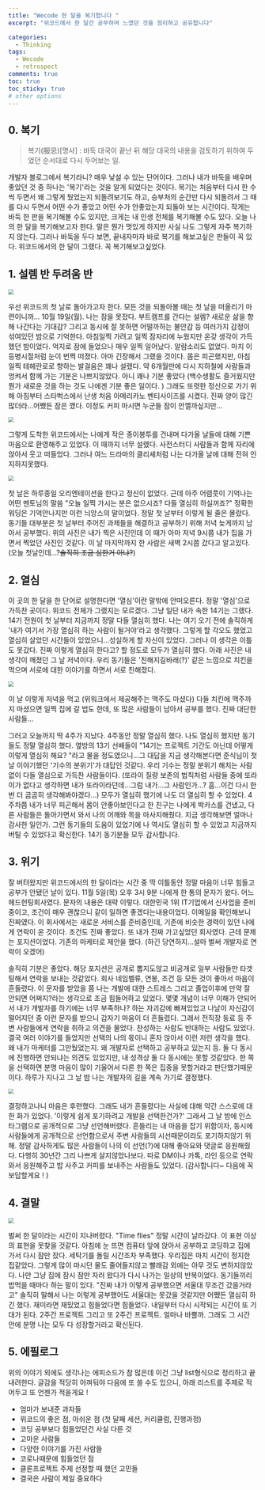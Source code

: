 ```yaml
---
title: "Wecode 한 달을 복기합니다 "
excerpt: "위코드에서 한 달간 공부하며 느꼈던 것을 정리하고 공유합니다"

categories:
  - Thinking
tags:
  - Wecode
  - retrospect
comments: true
toc: true
toc_sticky: true
# other options
---
```


## 0. 복기

> 복기(服忌)[명사] : 바둑 대국이 끝난 뒤 해당 대국의 내용을 검토하기 위하여 두었던 순서대로 다시 두어보는 일.

개발자 블로그에서 복기라니? 매우 낯설 수 있는 단어이다. 그러나 내가 바둑을 배우며 좋았던 것 중 하나는 '복기'라는 것을 알게 되었다는 것이다. 복기는 처음부터 다시 한 수씩 두면서 왜 그렇게 뒀었는지 되돌려보기도 하고, 승부처의 순간만 다시 되돌려서 그 때를 다시 두면서 어떤 수가 좋았고 어떤 수가 안좋았는지 되돌아 보는 시간이다. 작게는 바둑 한 판을 복기해볼 수도 있지만, 크게는 내 인생 전체를 복기해볼 수도 있다. 오늘 나의 한 달을 복기해보고자 한다. 말은 뭔가 멋있게 하지만 사실 나도 그렇게 자주 복기하지 않는다. 그러나 바둑을 두다 보면, 끝내자마자 바로 복기를 해보고싶은 판들이 꼭 있다. 위코드에서의 한 달이 그랬다. 꼭 복기해보고싶었다. 

## 1. 설렘 반 두려움 반

<img src="https://i.ibb.co/NnKgGTx/IMG-4093.png" style="zoom:67%;" />

우선 위코드의 첫 날로 돌아가고자 한다. 모든 것을 되돌아볼 때는 첫 날을 떠올리기 마련이니까... 10월 19일(월). 나는 잠을 못잤다. 부트캠프를 간다는 설렘? 새로운 삶을 향해 나간다는 기대감? 그리고 동시에 잘 못하면 어떨까하는 불안감 등 여러가지 감정이 섞여있던 밤으로 기억한다. 아침일찍 가려고 일찍 잠자리에 누웠지만 온갖 생각이 가득했던 밤이었다. 억지로 잠에 들었으나 매우 일찍 일어났다. 알람소리도 없었다. 마치 이등병시절처럼 눈이 번쩍 떠졌다. 아마 긴장해서 그랬을 것이다. 몸은 피곤했지만, 아침 일찍 테헤란로로 향하는 발걸음은 꽤나 설렜다. 약 6개월만에 다시 지하철에 사람들과 엉켜서 함께 가는 기분은 나쁘지않았다. 아니 꽤나 기분 좋았다 (백수생활도 즐거웠지만 뭔가 새로운 것을 하는 것도 나에겐 기분 좋은 일이다. ) 그래도 또렷한 정신으로 가기 위해 아침부터 스타벅스에서 난생 처음 아메리카노 벤티사이즈를 시켰다. 진짜 양이 많긴 많더라...어쨌든 잠은 깼다. 이정도 커피 마시면 누군들 잠이 안깰까싶지만...

<img src="https://i.ibb.co/FbC09yj/IMG-3640.jpg" style="zoom:67%;" />

그렇게 도착한 위코드에서는 나에게 작은 종이봉투를 건내며 다가올 날들에 대해 기쁜 마음으로 환영해주고 있었다. 이 때까지 너무 설렜다. 사전스터디 사람들과 함께 자리에 앉아서 웃고 떠들었다. 그러나 여느 드라마의 클리셰처럼 나는 다가올 날에 대해 전혀 인지하지못했다. 

<img src="https://i.ibb.co/1fMbQjH/beauty-1603109357852.jpg" style="zoom:67%;" />

첫 날은 하루종일 오리엔테이션을 한다고 정신이 없었다. 근데 아주 어렴풋이 기억나는 어떤 멘토님의 말씀 "오늘 일찍 가시는 분은 없으시죠? 다들 열심히 하실꺼죠?" 정확한 워딩은 기억안나지만 이런 늬앙스의 말이었다. 정말 첫 날부터 이렇게 될 줄은 몰랐다. 동기들 대부분은 첫 날부터 주어진 과제들을 해결하고 공부하기 위해 저녁 늦게까지 남아서 공부했다. 위의 사진은 내가 찍은 사진인데 이 때가 아마 저녁 9시쯤 내가 집을 가면서 찍었던 사진인 것같다. 이 날 마지막까지 한 사람은 새벽 2시쯤 갔다고 알고있다. (오늘 첫날인데...?~~솔직히 조금 심한거 아냐?~~) 

## 2. 열심

이 곳의 한 달을 한 단어로 설명한다면 '열심'이란 말밖에 안떠오른다. 정말 '열심'으로 가득찬 곳이다. 위코드 전체가 그랬지는 모르겠다. 그냥 일단 내가 속한 14기는 그랬다. 14기 전원이 첫 날부터 지금까지 정말 다들 열심히 했다. 나는 여기 오기 전에 솔직하게 '내가 여기서 가장 열심히 하는 사람이 될거야'라고 생각했다. 그렇게 할 각오도 했었고 열심히 살았던 시간들이 있었으니...성실하게 할 자신이 있었다. 그러나 이 생각은 이틀도 못갔다. 진짜 이렇게 열심히 한다고? 할 정도로 모두가 열심히 했다. 아래 사진은 내 생각이 깨졌던 그 날 저녁이다. 우리 동기들은 '친해지길바래(?)' 같은 느낌으로 치킨을 먹으며 서로에 대한 이야기를 하면서 서로 친해졌다. 

<img src="https://i.ibb.co/9ys0BWL/IMG-0741.jpg" style="zoom:67%;" />

이 날 이렇게 저녁을 먹고 (위워크에서 제공해주는 맥주도 마셨다) 다들 치킨에 맥주까지 마셨으면 일찍 집에 갈 법도 한데, 또 많은 사람들이 남아서 공부를 했다. 진짜 대단한 사람들...

그러고 오늘까지 딱 4주가 지났다. 4주동안 정말 열심히 했다. 나도 열심히 했지만 동기들도 정말 열심히 했다. 옆방의 13기 선배들이 "14기는 프로젝트 기간도 아닌데 어떻게 이렇게 열심히 해요? "라고 물을 정도였으니...그 대답을 지금 생각해본다면 준식님이 첫날 이야기했던 '기수의 분위기'가 대답인 것같다. 우리 기수는 정말 분위기 해치는 사람 없이 다들 열심으로 가득찬 사람들이다. (또라이 질량 보존의 법칙처럼 사람들 중에 또라이가 없다고 생각하면 내가 또라이라던데...그럼 내가...그 사람인가...? 흠...이건 다시 한 번 더 곰곰히 생각해봐야겠다...) 모두가 열심히 했기에 나도 더 열심히 할 수 있었다. 4주차쯤 내가 너무 피곤해서 몸이 안좋아보인다고 한 친구는 나에게 박카스를 건냈고, 다른 사람들은 돌아가면서 와서 나의 어깨와 목을 마사지해줬다. 지금 생각해보면 얼마나 감사한 일인가. 그런 동기들의 도움이 있었기에 나 역시도 열심히 할 수 있었고 지금까지 버틸 수 있었다고 확신한다. 14기 동기분들 모두 감사합니다.

## 3. 위기

잘 버텨왔지만 위코드에서의 한 달이라는 시간 중 딱 이틀동안 정말 마음이 너무 힘들고 공부가 안됐던 날이 있다. 11월 5일(목) 오후 3시 9분 나에게 한 통의 문자가 왔다. 어느 헤드헌팅회사였다. 문자의 내용은 대략 이렇다. 대한민국 1위 IT기업에서 신사업을 준비중이고, 조건이 매우 괜찮으니 같이 일하면 좋겠다는내용이었다. 이메일을 확인해보니 진짜였다. 이 회사에서는 새로운 서비스를 준비중인데, 기존에 비슷한 경력이 있던 나에게 연락이 온 것이다. 조건도 진짜 좋았다. 또 내가 진짜 가고싶었던 회사였다. 근데 문제는 포지션이었다. 기존의 마케터로 제안을 했다. (하긴 당연하지...설마 벌써 개발자로 연락이 오겠어)

솔직히 기분은 좋았다. 해당 포지션은 공개로 뽑지도않고 비공개로 일부 사람들만 타겟팅해서 연락을 보내는 것같았다. 회사 네임벨류, 연봉, 조건 등 모든 것이 좋아서 마음이 흔들렸다. 이 문자를 받았을 쯤 나는 개발에 대한 스트레스 그리고 졸업이후에 만약 잘 안되면 어쩌지?라는 생각으로 조금 힘들어하고 있었다. 몇몇 개념이 너무 이해가 안되어서 내가 개발자를 하기에는 너무 부족하나? 하는 자괴감에 빠져있었고 나날이 자신감이 떨어지던 중 이런 문자를 받으니 갑자기 마음이 더 흔들렸다. 그래서 전직장 동료 등 주변 사람들에게 연락을 취하고 의견을 물었다. 찬성하는 사람도 반대하는 사람도 있었다. 결국 여러 이야기를 들었지만 선택의 나의 몫이니 혼자 앉아서 이런 저런 생각을 했다. 왜 내가 마케터를 그만뒀었는지. 왜 개발자로 선택하고 공부하고 있는지 등. 둘 다 동시에 진행하면 안되냐는 의견도 있었지만, 내 성격상 둘 다 동시에는 못할 것같았다. 한 쪽을 선택하면 분명 마음이 많이 기울어서 다른 한 쪽은 집중을 못할거라고 판단했기때문이다. 하루가 지나고 그 날 밤 나는 개발자의 길을 계속 가기로 결정했다. 

<img src="https://i.ibb.co/rcTTHcj/PNG-4-AB2-F150-C1-AF-1.png" style="zoom:67%;" />



결정하고나니 마음은 후련했다. 그래도 내가 흔들렸다는 사실에 대해 약간 스스로에 대한 화가 있었다. '이렇게 쉽게 포기하려고 개발을 선택한건가?' 그래서 그 날 밤에 인스타그램으로 공개적으로 그냥 선언해버렸다. 흔들리는 내 마음을 잡기 위함이자, 동시에 사람들에게 공개적으로 선언함으로서 주변 사람들의 시선때문이라도 포기하지않기 위해. 정말 감사하게도 많은 사람들이 나의 이 선언(?)에 대해 좋아요와 댓글로 응원해줬다. 다행히 30년간 그리 나쁘게 살지않았나보다. 따로 DM이나 카톡, 라인 등으로 연락와서 응원해주고 밥 사주고 커피를 보내주는 사람들도 있었다. (감사합니다~ 다음에 꼭 보답할게요 ! ) 

## 4. 결말 

<img src="https://i.ibb.co/pfzw71v/IMG-3912.jpg" style="zoom:67%;" />

벌써 한 달이라는 시간이 지나버렸다. "Time flies" 정말 시간이 날라갔다. 이 표현 이상의 표현을 못찾을 것같다. 아침에 눈 뜨면 컴퓨터 앞에 앉아서 공부하고 코딩하고 집에 가서 다시 잠만 잤다. 세탁기를 돌릴 시간조차 부족했다. 우리집은 마치 시간이 정지한 집같았다. 그렇게 많이 마시던 물도 줄어들지않고 빨래감 외에는 아무 것도 변하지않았다. 나만 그냥 집에 잠시 잠만 자러 왔다가 다시 나가는 일상의 반복이었다. 동기들끼리 밥먹을 때마다 하는 말이 있다. "진짜 내가 이렇게 공부했으면 서울대 무조건 갔을거라고" 솔직히 말해서 나는 이렇게 공부했어도 서울대는 못갔을 것같지만 어쨌든 열심히 하긴 했다. 재미라면 재밌었고 힘들었다면 힘들었다. 내일부터 다시 시작되는 시간이 또 기대가 된다. 2주간 프로젝트 그리고 또 2주간 프로젝트. 얼마나 바쁠까. 그래도 그 시간 안에 분명 나는 모두 다 성장할거라고 확신된다.

## 5. 에필로그 

위의 이야기 외에도 생각나는 에피소드가 참 많은데 이건 그냥 list형식으로 정리하고 끝내려한다. 글감을 적당히 아껴둬야 다음에 또 쓸 수도 있으니, 아래 리스트를 주제로 적어두고 또 언젠가 적을게요 ! 

- 엄마가 보내준 과자들
- 위코드의 좋은 점, 아쉬운 점 (첫 달째 세션, 커리큘럼, 진행과정)
- 코딩 공부보다 힘들었던건 사실 다른 것
- 고마운 사람들
- 다양한 이야기를 가진 사람들
- 코로나때문에 힘들었던 점
- 클론프로젝트 주제 선정할 때 했던 고민들
- 결국은 사람이 제일 중요하다




